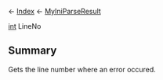 ← [Index](Api-Index) ← [MyIniParseResult](VRage.Game.ModAPI.Ingame.Utilities.MyIniParseResult)

[int](System.Int32) LineNo

## Summary

Gets the line number where an error occured.

